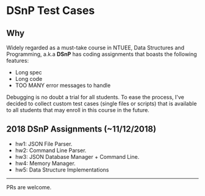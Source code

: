 # DSnP Test Cases
## Why 
Widely regarded as a must-take course in NTUEE, Data Structures and Programming, a.k.a **DSnP** has coding assignments that boasts the following features:

- Long spec
- Long code 
- TOO MANY error messages to handle

Debugging is no doubt a trial for all students. To ease the process, I've decided to collect custom test cases (single files or scripts) that is available to all students that may enroll in this course in the future.
## 2018 DSnP Assignments (~11/12/2018)
- hw1: JSON File Parser.
- hw2: Command Line Parser.
- hw3: JSON Database Manager + Command Line.
- hw4: Memory Manager.
- hw5: Data Structure Implementations
***
PRs are welcome.
